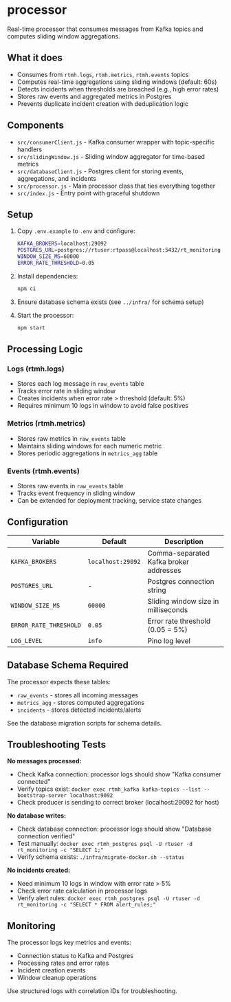 # processor

Real-time processor that consumes messages from Kafka topics and computes sliding window aggregations.

## What it does

- Consumes from `rtmh.logs`, `rtmh.metrics`, `rtmh.events` topics
- Computes real-time aggregations using sliding windows (default: 60s)
- Detects incidents when thresholds are breached (e.g., high error rates)
- Stores raw events and aggregated metrics in Postgres
- Prevents duplicate incident creation with deduplication logic

## Components

- `src/consumerClient.js` - Kafka consumer wrapper with topic-specific handlers
- `src/slidingWindow.js` - Sliding window aggregator for time-based metrics
- `src/databaseClient.js` - Postgres client for storing events, aggregations, and incidents
- `src/processor.js` - Main processor class that ties everything together
- `src/index.js` - Entry point with graceful shutdown

## Setup

1. Copy `.env.example` to `.env` and configure:
   ```bash
   KAFKA_BROKERS=localhost:29092
   POSTGRES_URL=postgres://rtuser:rtpass@localhost:5432/rt_monitoring
   WINDOW_SIZE_MS=60000
   ERROR_RATE_THRESHOLD=0.05
   ```

2. Install dependencies:
   ```bash
   npm ci
   ```

3. Ensure database schema exists (see `../infra/` for schema setup)

4. Start the processor:
   ```bash
   npm start
   ```

## Processing Logic

### Logs (rtmh.logs)
- Stores each log message in `raw_events` table
- Tracks error rate in sliding window
- Creates incidents when error rate > threshold (default: 5%)
- Requires minimum 10 logs in window to avoid false positives

### Metrics (rtmh.metrics) 
- Stores raw metrics in `raw_events` table
- Maintains sliding windows for each numeric metric
- Stores periodic aggregations in `metrics_agg` table

### Events (rtmh.events)
- Stores raw events in `raw_events` table  
- Tracks event frequency in sliding window
- Can be extended for deployment tracking, service state changes

## Configuration

| Variable | Default | Description |
|----------|---------|-------------|
| `KAFKA_BROKERS` | `localhost:29092` | Comma-separated Kafka broker addresses |
| `POSTGRES_URL` | - | Postgres connection string |
| `WINDOW_SIZE_MS` | `60000` | Sliding window size in milliseconds |
| `ERROR_RATE_THRESHOLD` | `0.05` | Error rate threshold (0.05 = 5%) |
| `LOG_LEVEL` | `info` | Pino log level |

## Database Schema Required

The processor expects these tables:
- `raw_events` - stores all incoming messages
- `metrics_agg` - stores computed aggregations  
- `incidents` - stores detected incidents/alerts

See the database migration scripts for schema details.

## Troubleshooting Tests

**No messages processed:**
- Check Kafka connection: processor logs should show "Kafka consumer connected"
- Verify topics exist: `docker exec rtmh_kafka kafka-topics --list --bootstrap-server localhost:9092`
- Check producer is sending to correct broker (localhost:29092 for host)

**No database writes:**
- Check database connection: processor logs should show "Database connection verified"
- Test manually: `docker exec rtmh_postgres psql -U rtuser -d rt_monitoring -c "SELECT 1;"`
- Verify schema exists: `./infra/migrate-docker.sh --status`

**No incidents created:**
- Need minimum 10 logs in window with error rate > 5%
- Check error rate calculation in processor logs
- Verify alert rules: `docker exec rtmh_postgres psql -U rtuser -d rt_monitoring -c "SELECT * FROM alert_rules;"`

## Monitoring

The processor logs key metrics and events:
- Connection status to Kafka and Postgres
- Processing rates and error rates
- Incident creation events
- Window cleanup operations

Use structured logs with correlation IDs for troubleshooting.